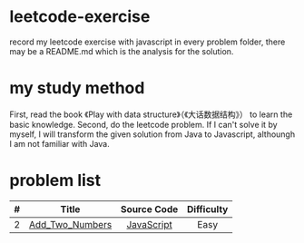 # leetcode-exercise
record my leetcode exercise with javascript
in every problem folder, there may be a README.md which is the analysis for the solution.

# my study method
First, read the book 《Play with data structure》（《大话数据结构》） to learn the basic knowledge.
Second, do the leetcode problem. If I can't solve it by myself, I will transform the given solution from Java to Javascript, althoungh I am not familiar with Java.

# problem list
| # | Title | Source Code | Difficulty |
|:---:|:---:|:---:|:---:|
| 2 | [Add_Two_Numbers](https://leetcode.com/problems/add-two-numbers/description/) |[JavaScript](https://github.com/pageYe123/leetcode-exercise/blob/master/problemsSolution/2-Add-Two-Numbers.js) | Easy |

